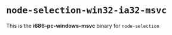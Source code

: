 # `node-selection-win32-ia32-msvc`

This is the **i686-pc-windows-msvc** binary for `node-selection`
